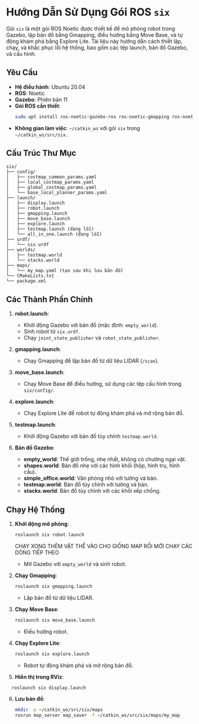 
# Hướng Dẫn Sử Dụng Gói ROS `six`

Gói `six` là một gói ROS Noetic được thiết kế để mô phỏng robot trong Gazebo, lập bản đồ bằng Gmapping, điều hướng bằng Move Base, và tự động khám phá bằng Explore Lite. Tài liệu này hướng dẫn cách thiết lập, chạy, và khắc phục lỗi hệ thống, bao gồm các tệp launch, bản đồ Gazebo, và cấu hình.

## Yêu Cầu
- **Hệ điều hành**: Ubuntu 20.04
- **ROS**: Noetic
- **Gazebo**: Phiên bản 11
- **Gói ROS cần thiết**:
  ```bash
  sudo apt install ros-noetic-gazebo-ros ros-noetic-gmapping ros-noetic-move-base ros-noetic-explore-lite ros-noetic-xacro
  ```
- **Không gian làm việc**: `~/catkin_ws` với gói `six` trong `~/catkin_ws/src/six`.

## Cấu Trúc Thư Mục
```plaintext
six/
├── config/
│   ├── costmap_common_params.yaml
│   ├── local_costmap_params.yaml
│   ├── global_costmap_params.yaml
│   └── base_local_planner_params.yaml
├── launch/
│   ├── display.launch
│   ├── robot.launch
│   ├── gmapping.launch
│   ├── move_base.launch
│   ├── explore.launch
│   ├── testmap.launch (đang lỗi)
│   └── all_in_one.launch (đang lỗi)
├── urdf/
│   └── six.urdf
├── worlds/
│   ├── testmap.world
│   └── stacks.world
├── maps/
│   └── my_map.yaml (tạo sau khi lưu bản đồ)
└── CMakeLists.txt
└── package.xml
```

## Các Thành Phần Chính
1. **robot.launch**:
   - Khởi động Gazebo với bản đồ (mặc định: `empty_world`).
   - Sinh robot từ `six.urdf`.
   - Chạy `joint_state_publisher` và `robot_state_publisher`.

2. **gmapping.launch**:
   - Chạy Gmapping để lập bản đồ từ dữ liệu LIDAR (`/scan`).

3. **move_base.launch**:
   - Chạy Move Base để điều hướng, sử dụng các tệp cấu hình trong `six/config/`.

4. **explore.launch**:
   - Chạy Explore Lite để robot tự động khám phá và mở rộng bản đồ.

5. **testmap.launch**:
   - Khởi động Gazebo với bản đồ tùy chỉnh `testmap.world`.

6. **Bản đồ Gazebo**:
   - **empty_world**: Thế giới trống, nhẹ nhất, không có chướng ngại vật.
   - **shapes.world**: Bản đồ nhẹ với các hình khối (hộp, hình trụ, hình cầu).
   - **simple_office.world**: Văn phòng nhỏ với tường và bàn.
   - **testmap.world**: Bản đồ tùy chỉnh với tường và bàn.
   - **stacks.world**: Bản đồ tùy chỉnh với các khối xếp chồng.


## Chạy Hệ Thống
1. **Khởi động mô phỏng**:
   ```bash
   roslaunch six robot.launch
   ```
   CHẠY XONG THÊM VẬT THỂ VÀO CHO GIỐNG MAP RỒI MỚI CHẠY CÁC DÒNG TIẾP THEO
   - Mở Gazebo với `empty_world` và sinh robot.

2. **Chạy Gmapping**:
   ```bash
   roslaunch six gmapping.launch
   ```
   - Lập bản đồ từ dữ liệu LIDAR.

3. **Chạy Move Base**:
   ```bash
   roslaunch six move_base.launch
   ```
   - Điều hướng robot.

4. **Chạy Explore Lite**:
   ```bash
   roslaunch six explore.launch
   ```
   - Robot tự động khám phá và mở rộng bản đồ.


5. **Hiển thị trong RViz**:
 ```bash
   roslaunch six display.launch
   ```

6. **Lưu bản đồ**:
   ```bash
   mkdir -p ~/catkin_ws/src/six/maps
   rosrun map_server map_saver -f ~/catkin_ws/src/six/maps/my_map
   ```



